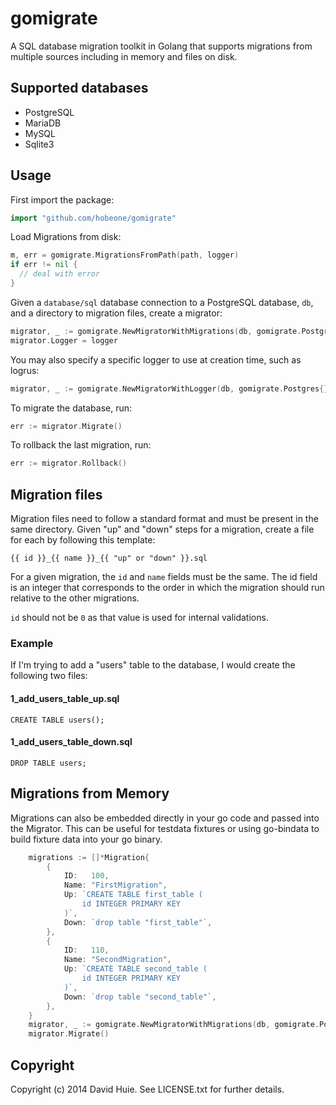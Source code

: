 # gomigrate

A SQL database migration toolkit in Golang that supports migrations from multiple sources including in memory and files on disk.

## Supported databases

- PostgreSQL
- MariaDB
- MySQL
- Sqlite3

## Usage

First import the package:

```go
import "github.com/hobeone/gomigrate"
```

Load Migrations from disk:
```go
m, err = gomigrate.MigrationsFromPath(path, logger)
if err != nil {
  // deal with error
}
```

Given a `database/sql` database connection to a PostgreSQL database, `db`,
and a directory to migration files, create a migrator:

```go
migrator, _ := gomigrate.NewMigratorWithMigrations(db, gomigrate.Postgres{}, m)
migrator.Logger = logger
```

You may also specify a specific logger to use at creation time, such as logrus:

```go
migrator, _ := gomigrate.NewMigratorWithLogger(db, gomigrate.Postgres{}, m, logrus.New())
```

To migrate the database, run:

```go
err := migrator.Migrate()
```

To rollback the last migration, run:

```go
err := migrator.Rollback()
```

## Migration files

Migration files need to follow a standard format and must be present
in the same directory. Given "up" and "down" steps for a migration,
create a file for each by following this template:

```
{{ id }}_{{ name }}_{{ "up" or "down" }}.sql
```

For a given migration, the `id` and `name` fields must be the same.
The id field is an integer that corresponds to the order in which
the migration should run relative to the other migrations.

`id` should not be `0` as that value is used for internal validations.

### Example

If I'm trying to add a "users" table to the database, I would create
the following two files:

#### 1_add_users_table_up.sql

```
CREATE TABLE users();
```

#### 1_add_users_table_down.sql
```
DROP TABLE users;
```

## Migrations from Memory
Migrations can also be embedded directly in your go code and passed into the Migrator.  This can be useful for testdata fixtures or using go-bindata to build fixture data into your go binary.

```go
	migrations := []*Migration{
		{
			ID:   100,
			Name: "FirstMigration",
			Up: `CREATE TABLE first_table (
				id INTEGER PRIMARY KEY
			)`,
			Down: `drop table "first_table"`,
		},
		{
			ID:   110,
			Name: "SecondMigration",
			Up: `CREATE TABLE second_table (
				id INTEGER PRIMARY KEY
			)`,
			Down: `drop table "second_table"`,
		},
	}
	migrator, _ := gomigrate.NewMigratorWithMigrations(db, gomigrate.Postgres{}, migrations)
	migrator.Migrate()
```

## Copyright

Copyright (c) 2014 David Huie. See LICENSE.txt for further details.
